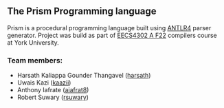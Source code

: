 ## The Prism Programming language

Prism is a procedural programming language built using [ANTLR4](https://www.antlr.org/) parser generator. Project was build as part of [EECS4302 A F22](https://www.eecs.yorku.ca/~jackie/teaching/lectures/2022/F/EECS4302/notes/EECS4302-F22-Syllabus.pdf) compilers course at York University.

### Team members:
* Harsath Kaliappa Gounder Thangavel ([harsath](https://github.com/harsath))
* Uwais Kazi ([kaazii](https://github.com/kaazii))
* Anthony Iafrate ([aiafrat8](https://github.com/aiafrat8))
* Robert Suwary ([rsuwary](https://github.com/rsuwary))
